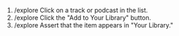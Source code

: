 1. /explore Click on a track or podcast in the list.
2. /explore Click the "Add to Your Library" button.
3. /explore Assert that the item appears in "Your Library."